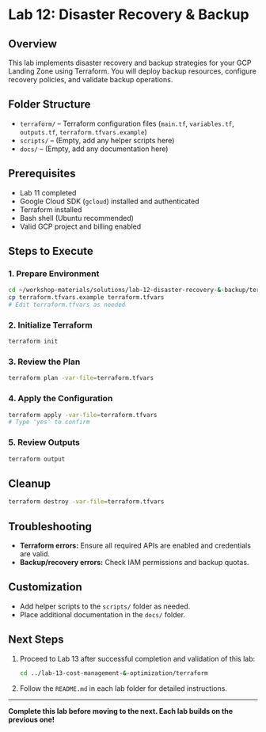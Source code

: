 # Lab 12: Disaster Recovery & Backup

## Overview
This lab implements disaster recovery and backup strategies for your GCP Landing Zone using Terraform. You will deploy backup resources, configure recovery policies, and validate backup operations.

## Folder Structure
- `terraform/` – Terraform configuration files (`main.tf`, `variables.tf`, `outputs.tf`, `terraform.tfvars.example`)
- `scripts/` – (Empty, add any helper scripts here)
- `docs/` – (Empty, add any documentation here)

## Prerequisites
- Lab 11 completed
- Google Cloud SDK (`gcloud`) installed and authenticated
- Terraform installed
- Bash shell (Ubuntu recommended)
- Valid GCP project and billing enabled

## Steps to Execute

### 1. Prepare Environment
```bash
cd ~/workshop-materials/solutions/lab-12-disaster-recovery-&-backup/terraform
cp terraform.tfvars.example terraform.tfvars
# Edit terraform.tfvars as needed
```

### 2. Initialize Terraform
```bash
terraform init
```

### 3. Review the Plan
```bash
terraform plan -var-file=terraform.tfvars
```

### 4. Apply the Configuration
```bash
terraform apply -var-file=terraform.tfvars
# Type 'yes' to confirm
```

### 5. Review Outputs
```bash
terraform output
```

## Cleanup
```bash
terraform destroy -var-file=terraform.tfvars
```

## Troubleshooting
- **Terraform errors:** Ensure all required APIs are enabled and credentials are valid.
- **Backup/recovery errors:** Check IAM permissions and backup quotas.

## Customization
- Add helper scripts to the `scripts/` folder as needed.
- Place additional documentation in the `docs/` folder.

## Next Steps
1. Proceed to Lab 13 after successful completion and validation of this lab:
   ```bash
   cd ../lab-13-cost-management-&-optimization/terraform
   ```
2. Follow the `README.md` in each lab folder for detailed instructions.

---

**Complete this lab before moving to the next. Each lab builds on the previous one!**
